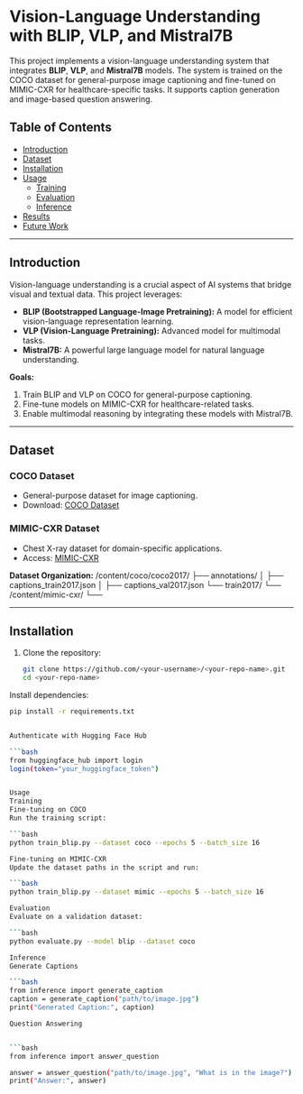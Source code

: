 # Vision-Language Understanding with BLIP, VLP, and Mistral7B

This project implements a vision-language understanding system that integrates **BLIP**, **VLP**, and **Mistral7B** models. The system is trained on the COCO dataset for general-purpose image captioning and fine-tuned on MIMIC-CXR for healthcare-specific tasks. It supports caption generation and image-based question answering.

## Table of Contents
- [Introduction](#introduction)
- [Dataset](#dataset)
- [Installation](#installation)
- [Usage](#usage)
  - [Training](#training)
  - [Evaluation](#evaluation)
  - [Inference](#inference)
- [Results](#results)
- [Future Work](#future-work)


---

## Introduction

Vision-language understanding is a crucial aspect of AI systems that bridge visual and textual data. This project leverages:
- **BLIP (Bootstrapped Language-Image Pretraining):** A model for efficient vision-language representation learning.
- **VLP (Vision-Language Pretraining):** Advanced model for multimodal tasks.
- **Mistral7B:** A powerful large language model for natural language understanding.

**Goals:**
1. Train BLIP and VLP on COCO for general-purpose captioning.
2. Fine-tune models on MIMIC-CXR for healthcare-related tasks.
3. Enable multimodal reasoning by integrating these models with Mistral7B.

---

## Dataset

### COCO Dataset
- General-purpose dataset for image captioning.
- Download: [COCO Dataset](https://cocodataset.org)

### MIMIC-CXR Dataset
- Chest X-ray dataset for domain-specific applications.
- Access: [MIMIC-CXR](https://physionet.org/content/mimic-cxr/)

**Dataset Organization:**
/content/coco/coco2017/ ├── annotations/ │ ├── captions_train2017.json │ ├── captions_val2017.json └── train2017/ └── <image files> /content/mimic-cxr/ └── <image and annotation files>

---

## Installation

1. Clone the repository:
   ```bash
   git clone https://github.com/<your-username>/<your-repo-name>.git
   cd <your-repo-name>
Install dependencies:

   ```bash
   pip install -r requirements.txt


Authenticate with Hugging Face Hub 

   ```bash
  from huggingface_hub import login
  login(token="your_huggingface_token")


Usage
Training
Fine-tuning on COCO
Run the training script:

   ```bash
  python train_blip.py --dataset coco --epochs 5 --batch_size 16

Fine-tuning on MIMIC-CXR
Update the dataset paths in the script and run:

   ```bash
  python train_blip.py --dataset mimic --epochs 5 --batch_size 16

Evaluation
Evaluate on a validation dataset:

   ```bash
  python evaluate.py --model blip --dataset coco

Inference
Generate Captions

   ```bash
  from inference import generate_caption
  caption = generate_caption("path/to/image.jpg")
  print("Generated Caption:", caption)

Question Answering


  ```bash
  from inference import answer_question

  answer = answer_question("path/to/image.jpg", "What is in the image?")
  print("Answer:", answer)
